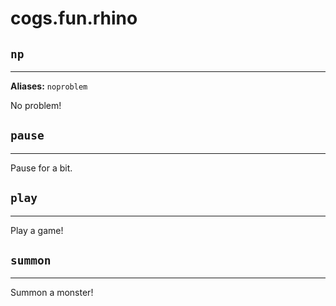 # cogs.fun.rhino

## `np`

-------

**Aliases:** `noproblem`

No problem!

## `pause`

----------

Pause for a bit.

## `play`

---------

Play a game!

## `summon`

-----------

Summon a monster!